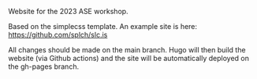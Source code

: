 Website for the 2023 ASE workshop.

Based on the simplecss template. An example site is here: https://github.com/splch/slc.is

All changes should be made on the main branch. Hugo will then build the website (via Github actions) and the site will be automatically deployed on the gh-pages branch.
